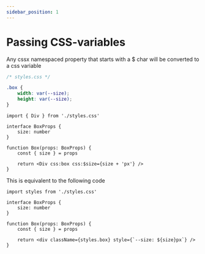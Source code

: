 ```yaml
---
sidebar_position: 1
---
```


# Passing CSS-variables

Any cssx namespaced property that starts with a $ char will be converted to a css variable

```css
/* styles.css */

.box {
    width: var(--size);
    height: var(--size);
}
```

```tsx
import { Div } from './styles.css'

interface BoxProps {
    size: number
}

function Box(props: BoxProps) {
    const { size } = props

    return <Div css:box css:$size={size + 'px'} />
}
```

This is equivalent to the following code

```tsx
import styles from './styles.css'

interface BoxProps {
    size: number
}

function Box(props: BoxProps) {
    const { size } = props

    return <div className={styles.box} style={`--size: ${size}px`} />
}
```
